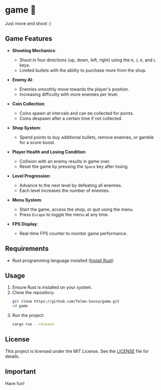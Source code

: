 # game 🦀

Just move and shoot :)

## Game Features

- **Shooting Mechanics**: 
  - Shoot in four directions (up, down, left, right) using the `H`, `J`, `K`, and `L` keys.
  - Limited bullets with the ability to purchase more from the shop.

- **Enemy AI**:
  - Enemies smoothly move towards the player's position.
  - Increasing difficulty with more enemies per level.

- **Coin Collection**:
  - Coins spawn at intervals and can be collected for points.
  - Coins despawn after a certain time if not collected.

- **Shop System**:
  - Spend points to buy additional bullets, remove enemies, or gamble for a score boost.

- **Player Health and Losing Condition**:
  - Collision with an enemy results in game over.
  - Reset the game by pressing the `Space` key after losing.

- **Level Progression**:
  - Advance to the next level by defeating all enemies.
  - Each level increases the number of enemies.

- **Menu System**:
  - Start the game, access the shop, or quit using the menu.
  - Press `Escape` to toggle the menu at any time.

- **FPS Display**:
  - Real-time FPS counter to monitor game performance.

## Requirements

- Rust programming language installed ([Install Rust](https://www.rust-lang.org/))

## Usage

1. Ensure Rust is installed on your system.
2. Clone the repository:
    ```bash
    git clone https://github.com/Telmo-Sousa/game.git
    cd game
    ```
3. Run the project:
    ```bash
    cargo run --release
    ```

## License

This project is licensed under the MIT License. See the [LICENSE](LICENSE) file for details.

## Important
Have fun!
